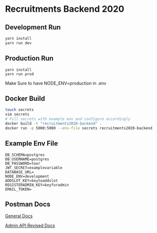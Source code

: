 # Recruitments Backend 2020

## Development Run

```bash
yarn install
yarn run dev
```

## Production Run

```
yarn install
yarn run prod
```

Make Sure to have NODE_ENV=production in .env

## Docker Build

```bash
touch secrets
vim secrets
# Fill secrets with example env and configure accordingly
docker build -t "recruitments2020-backend" .
docker run -p 5000:5000 --env-file secrets recruitments2020-backend
```

## Example Env File

```env
DB_SCHEMA=postgres
DB_USERNAME=postgres
DB_PASSWORD=toor
JWT_SECRET=examplevariable
DATABASE_URL=
NODE_ENV=development
ADDSLOT_KEY=keytoaddslot
REGISTERADMIN_KEY=keyforadmin
EMAIL_TOKEN=

```

## Postman Docs

[General Docs](https://documenter.getpostman.com/view/11431136/TVmMgd2J)

[Admin API Revised Docs](https://documenter.getpostman.com/view/11431136/TVsoFUzo)